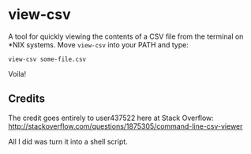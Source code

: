 view-csv
========	

A tool for quickly viewing the contents of a CSV file from the terminal on *NIX systems.  Move `view-csv` into your PATH and type:

`view-csv some-file.csv`

Voila!

Credits
------

The credit goes entirely to user437522 here at Stack Overflow: http://stackoverflow.com/questions/1875305/command-line-csv-viewer

All I did was turn it into a shell script.
